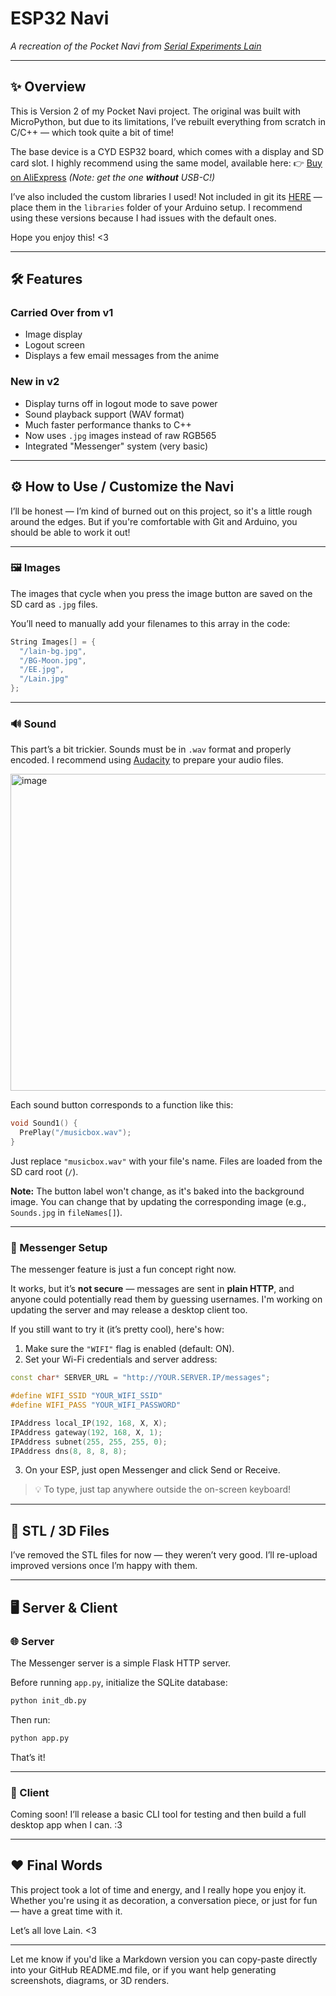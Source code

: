# ESP32 Navi

*A recreation of the Pocket Navi from [Serial Experiments Lain](https://archive.org/details/serial-experiments-lain-english)*

---

## ✨ Overview

This is Version 2 of my Pocket Navi project. The original was built with MicroPython, but due to its limitations, I’ve rebuilt everything from scratch in C/C++ — which took quite a bit of time!

The base device is a CYD ESP32 board, which comes with a display and SD card slot. I highly recommend using the same model, available here:
👉 [Buy on AliExpress](https://www.aliexpress.com/item/1005004502250619.html) *(Note: get the one **without** USB-C!)*

I’ve also included the custom libraries I used! Not included in git its [HERE](https://archive.org/details/tft-e-spi/Librarys/XPT2046_Touchscreen/doc/ILI9431Test.jpg) — place them in the `libraries` folder of your Arduino setup. I recommend using these versions because I had issues with the default ones.

Hope you enjoy this! <3

---

## 🛠 Features

### Carried Over from v1

* Image display
* Logout screen
* Displays a few email messages from the anime

### New in v2

* Display turns off in logout mode to save power
* Sound playback support (WAV format)
* Much faster performance thanks to C++
* Now uses `.jpg` images instead of raw RGB565
* Integrated "Messenger" system (very basic)

---

## ⚙️ How to Use / Customize the Navi

I’ll be honest — I’m kind of burned out on this project, so it's a little rough around the edges. But if you're comfortable with Git and Arduino, you should be able to work it out!

---

### 🖼️ Images

The images that cycle when you press the image button are saved on the SD card as `.jpg` files.

You’ll need to manually add your filenames to this array in the code:

```cpp
String Images[] = {
  "/lain-bg.jpg",
  "/BG-Moon.jpg",
  "/EE.jpg",
  "/Lain.jpg"
};
```

---

### 🔊 Sound

This part’s a bit trickier. Sounds must be in `.wav` format and properly encoded. I recommend using [Audacity](https://www.audacityteam.org/) to prepare your audio files.

<img width="551" height="507" alt="image" src="https://github.com/user-attachments/assets/221698ce-00d9-458a-b263-d0caeda791ce" />

Each sound button corresponds to a function like this:

```cpp
void Sound1() {
  PrePlay("/musicbox.wav");
}
```

Just replace `"musicbox.wav"` with your file's name. Files are loaded from the SD card root (`/`).

**Note:** The button label won't change, as it's baked into the background image. You can change that by updating the corresponding image (e.g., `Sounds.jpg` in `fileNames[]`).

---

### 💬 Messenger Setup

The messenger feature is just a fun concept right now.

It works, but it’s **not secure** — messages are sent in **plain HTTP**, and anyone could potentially read them by guessing usernames. I'm working on updating the server and may release a desktop client too.

If you still want to try it (it’s pretty cool), here's how:

1. Make sure the `"WIFI"` flag is enabled (default: ON).
2. Set your Wi-Fi credentials and server address:

```cpp
const char* SERVER_URL = "http://YOUR.SERVER.IP/messages"; 

#define WIFI_SSID "YOUR_WIFI_SSID"
#define WIFI_PASS "YOUR_WIFI_PASSWORD"

IPAddress local_IP(192, 168, X, X);
IPAddress gateway(192, 168, X, 1);
IPAddress subnet(255, 255, 255, 0);
IPAddress dns(8, 8, 8, 8);
```

3. On your ESP, just open Messenger and click Send or Receive.

> 💡 To type, just tap anywhere outside the on-screen keyboard!

---

## 🧱 STL / 3D Files

I’ve removed the STL files for now — they weren’t very good. I’ll re-upload improved versions once I’m happy with them.

---

## 🖥️ Server & Client

### 🌐 Server

The Messenger server is a simple Flask HTTP server.

Before running `app.py`, initialize the SQLite database:

```bash
python init_db.py
```

Then run:

```bash
python app.py
```

That’s it!

---

### 🧪 Client

Coming soon! I’ll release a basic CLI tool for testing and then build a full desktop app when I can. :3

---

## ❤️ Final Words

This project took a lot of time and energy, and I really hope you enjoy it. Whether you're using it as decoration, a conversation piece, or just for fun — have a great time with it.

Let’s all love Lain. <3

---

Let me know if you'd like a Markdown version you can copy-paste directly into your GitHub README.md file, or if you want help generating screenshots, diagrams, or 3D renders.
